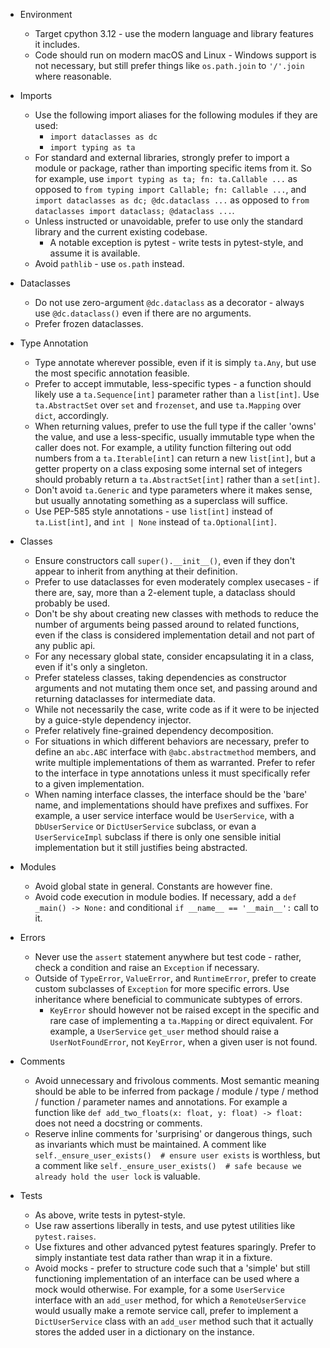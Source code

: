 - Environment
  - Target cpython 3.12 - use the modern language and library features it includes.
  - Code should run on modern macOS and Linux - Windows support is not necessary, but still prefer things like
    `os.path.join` to `'/'.join` where reasonable.

- Imports
  - Use the following import aliases for the following modules if they are used:
    - `import dataclasses as dc`
    - `import typing as ta`
  - For standard and external libraries, strongly prefer to import a module or package, rather than importing specific
    items from it. So for example, use `import typing as ta; fn: ta.Callable ...` as opposed to
    `from typing import Callable; fn: Callable ...`, and `import dataclasses as dc; @dc.dataclass ...` as opposed to
    `from dataclasses import dataclass; @dataclass ...`.
  - Unless instructed or unavoidable, prefer to use only the standard library and the current existing codebase.
    - A notable exception is pytest - write tests in pytest-style, and assume it is available.
  - Avoid `pathlib` - use `os.path` instead.

- Dataclasses
  - Do not use zero-argument `@dc.dataclass` as a decorator - always use `@dc.dataclass()` even if there are no
    arguments.
  - Prefer frozen dataclasses.

- Type Annotation
  - Type annotate wherever possible, even if it is simply `ta.Any`, but use the most specific annotation feasible.
  - Prefer to accept immutable, less-specific types - a function should likely use a `ta.Sequence[int]` parameter rather
    than a `list[int]`. Use `ta.AbstractSet` over `set` and `frozenset`, and use `ta.Mapping` over `dict`, accordingly. 
  - When returning values, prefer to use the full type if the caller 'owns' the value, and use a less-specific, usually
    immutable type when the caller does not. For example, a utility function filtering out odd numbers from a
    `ta.Iterable[int]` can return a new `list[int]`, but a getter property on a class exposing some internal set of
    integers should probably return a `ta.AbstractSet[int]` rather than a `set[int]`.
  - Don't avoid `ta.Generic` and type parameters where it makes sense, but usually annotating something as a superclass
    will suffice.
  - Use PEP-585 style annotations - use `list[int]` instead of `ta.List[int]`, and `int | None` instead of
    `ta.Optional[int]`.

- Classes
  - Ensure constructors call `super().__init__()`, even if they don't appear to inherit from anything at their
    definition.
  - Prefer to use dataclasses for even moderately complex usecases - if there are, say, more than a 2-element tuple, a
    dataclass should probably be used.
  - Don't be shy about creating new classes with methods to reduce the number of arguments being passed around to
    related functions, even if the class is considered implementation detail and not part of any public api.
  - For any necessary global state, consider encapsulating it in a class, even if it's only a singleton.
  - Prefer stateless classes, taking dependencies as constructor arguments and not mutating them once set, and passing
    around and returning dataclasses for intermediate data.
  - While not necessarily the case, write code as if it were to be injected by a guice-style dependency injector.
  - Prefer relatively fine-grained dependency decomposition.
  - For situations in which different behaviors are necessary, prefer to define an `abc.ABC` interface with
    `@abc.abstractmethod` members, and write multiple implementations of them as warranted. Prefer to refer to the
    interface in type annotations unless it must specifically refer to a given implementation.
  - When naming interface classes, the interface should be the 'bare' name, and implementations should have prefixes and
    suffixes. For example, a user service interface would be `UserService`, with a `DbUserService` or `DictUserService`
    subclass, or evan a `UserServiceImpl` subclass if there is only one sensible initial implementation but it still
    justifies being abstracted.

- Modules
  - Avoid global state in general. Constants are however fine.
  - Avoid code execution in module bodies. If necessary, add a `def _main() -> None:` and conditional
    `if __name__ == '__main__':` call to it.

- Errors
  - Never use the `assert` statement anywhere but test code - rather, check a condition and raise an `Exception` if
    necessary.
  - Outside of `TypeError`, `ValueError`, and `RuntimeError`, prefer to create custom subclasses of `Exception` for more
    specific errors. Use inheritance where beneficial to communicate subtypes of errors.
    - `KeyError` should however not be raised except in the specific and rare case of implementing a `ta.Mapping` or
      direct equivalent. For example, a `UserService` `get_user` method should raise a `UserNotFoundError`, not
      `KeyError`, when a given user is not found.

- Comments
  - Avoid unnecessary and frivolous comments. Most semantic meaning should be able to be inferred from package / module
    / type / method / function / parameter names and annotations. For example a function like
    `def add_two_floats(x: float, y: float) -> float:` does not need a docstring or comments.
  - Reserve inline comments for 'surprising' or dangerous things, such as invariants which must be maintained. A comment
    like `self._ensure_user_exists()  # ensure user exists` is worthless, but a comment like
    `self._ensure_user_exists()  # safe because we already hold the user lock` is valuable.

- Tests
  - As above, write tests in pytest-style.
  - Use raw assertions liberally in tests, and use pytest utilities like `pytest.raises`.
  - Use fixtures and other advanced pytest features sparingly. Prefer to simply instantiate test data rather than wrap
    it in a fixture.
  - Avoid mocks - prefer to structure code such that a 'simple' but still functioning implementation of an interface can
    be used where a mock would otherwise. For example, for a some `UserService` interface with an `add_user` method, for
    which a `RemoteUserService` would usually make a remote service call, prefer to implement a `DictUserService` class
    with an `add_user` method such that it actually stores the added user in a dictionary on the instance.
